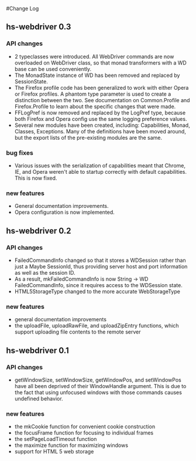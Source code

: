 #Change Log

## hs-webdriver 0.3 

### API changes
* 2 typeclasses were introduced. All WebDriver commands are now overloaded on WebDriver class, so that monad transformers with a WD base can be used conveniently.
* The MonadState instance of WD has been removed and replaced by SessionState.
* The Firefox profile code has been generalized to work with either Opera or Firefox profiles. A phantom type parameter is used to create a distinction between the two. See documentation on Common.Profile and Firefox.Profile to learn about the specific changes that were made.
* FFLogPref is now removed and replaced by the LogPref type, because both Firefox and Opera config use the same logging preference values.
* Several new modules have been created, including: Capabilities, Monad, Classes, Exceptions. Many of the definitions have been moved around, but the export lists of the pre-existing modules are the same.

### bug fixes
* Various issues with the serialization of capabilities meant that Chrome, IE, and Opera weren't able to startup correctly with default capabilities. This is now fixed.

### new features
* General documentation improvements.
* Opera configuration is now implemented.

## hs-webdriver 0.2

### API changes
* FailedCommandInfo changed so that it stores a WDSession rather than just a Maybe SessionId, thus providing server host and port information as well as the session ID.
* As a result, mkFailedCommandInfo is now String -> WD FailedCommandInfo, since it requires access to the WDSession state.
* HTML5StorageType changed to the more accurate WebStorageType

### new features
* general documentation improvements
* the uploadFile, uploadRawFile, and uploadZipEntry functions, which support uploading file contents to the remote server

## hs-webdriver 0.1

### API changes
* getWindowSize, setWindowSize, getWindowPos, and setWindowPos have all been deprived of their WindowHandle argument. This is due to the fact that using unfocused windows with those commands causes undefined behavior. 

### new features
* the mkCookie function for convenient cookie construction
* the focusFrame function for focusing to individual frames
* the setPageLoadTimeout function
* the maximize function for maximizing windows
* support for HTML 5 web storage
